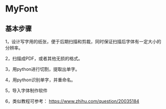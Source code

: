 # MyFont
## 基本步骤
1，设计写字用的纸张，便于后期扫描和剪裁，同时保证扫描后字体有一定大小的分辨率。

2，扫描成PDF，或者其他无损的格式。

3，用python进行切割，提取出单字。

4，用python识别单字，并重命名。

5，导入字体制作软件

6，类似教程可参考：
https://www.zhihu.com/question/20035184